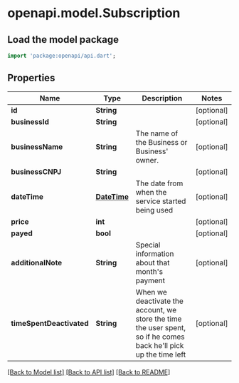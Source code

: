 # openapi.model.Subscription

## Load the model package
```dart
import 'package:openapi/api.dart';
```

## Properties
Name | Type | Description | Notes
------------ | ------------- | ------------- | -------------
**id** | **String** |  | [optional] 
**businessId** | **String** |  | [optional] 
**businessName** | **String** | The name of the Business or Business' owner. | [optional] 
**businessCNPJ** | **String** |  | [optional] 
**dateTime** | [**DateTime**](DateTime.md) | The date from when the service started being used | [optional] 
**price** | **int** |  | [optional] 
**payed** | **bool** |  | [optional] 
**additionalNote** | **String** | Special information about that month's payment | [optional] 
**timeSpentDeactivated** | **String** | When we deactivate the account, we store the time the user spent, so if he comes back he'll pick up the time left | [optional] 

[[Back to Model list]](../README.md#documentation-for-models) [[Back to API list]](../README.md#documentation-for-api-endpoints) [[Back to README]](../README.md)


